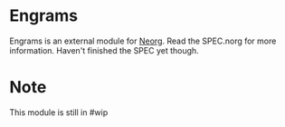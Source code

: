 # Engrams

Engrams is an external module for [Neorg](https://github.com/nvim-neorg/neorg).
Read the SPEC.norg for more information. Haven't finished the SPEC yet though.

# Note

This module is still in #wip
